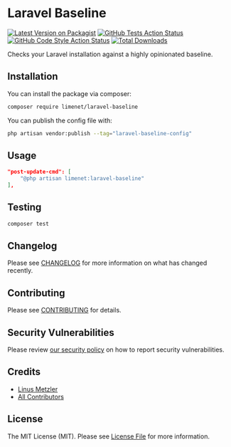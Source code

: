 # Laravel Baseline

[![Latest Version on Packagist](https://img.shields.io/packagist/v/limenet/laravel-baseline.svg?style=flat-square)](https://packagist.org/packages/limenet/laravel-baseline)
[![GitHub Tests Action Status](https://img.shields.io/github/actions/workflow/status/limenet/laravel-baseline/run-tests.yml?branch=main&label=tests&style=flat-square)](https://github.com/limenet/laravel-baseline/actions?query=workflow%3Arun-tests+branch%3Amain)
[![GitHub Code Style Action Status](https://img.shields.io/github/actions/workflow/status/limenet/laravel-baseline/fix-php-code-style-issues.yml?branch=main&label=code%20style&style=flat-square)](https://github.com/limenet/laravel-baseline/actions?query=workflow%3A"Fix+PHP+code+style+issues"+branch%3Amain)
[![Total Downloads](https://img.shields.io/packagist/dt/limenet/laravel-baseline.svg?style=flat-square)](https://packagist.org/packages/limenet/laravel-baseline)

Checks your Laravel installation against a highly opinionated baseline.


## Installation

You can install the package via composer:

```bash
composer require limenet/laravel-baseline
```


You can publish the config file with:

```bash
php artisan vendor:publish --tag="laravel-baseline-config"
```

## Usage

```json
"post-update-cmd": [
    "@php artisan limenet:laravel-baseline"
],
```

## Testing

```bash
composer test
```

## Changelog

Please see [CHANGELOG](CHANGELOG.md) for more information on what has changed recently.

## Contributing

Please see [CONTRIBUTING](CONTRIBUTING.md) for details.

## Security Vulnerabilities

Please review [our security policy](../../security/policy) on how to report security vulnerabilities.

## Credits

- [Linus Metzler](https://github.com/limenet)
- [All Contributors](../../contributors)

## License

The MIT License (MIT). Please see [License File](LICENSE.md) for more information.

